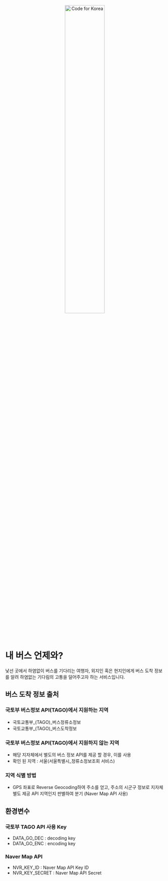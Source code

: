 <br/>
<br/>

<p align="center">
<img src="https://parti-demosx-production.s3.ap-northeast-2.amazonaws.com/100/80zqotcf466500pzkggbx37fr8gl?response-content-disposition=inline%3B%20filename%3D%22thumb_default%20%25281%2529.png%22%3B%20filename%2A%3DUTF-8%27%27thumb_default%2520%25281%2529.png&response-content-type=image%2Fpng&X-Amz-Algorithm=AWS4-HMAC-SHA256&X-Amz-Credential=AKIAYOMTQJP22FHNBH73%2F20240614%2Fap-northeast-2%2Fs3%2Faws4_request&X-Amz-Date=20240614T011004Z&X-Amz-Expires=300&X-Amz-SignedHeaders=host&X-Amz-Signature=07a2ad1abce1647e0b514fb9349077da1ca659c84b8cbe7b2d8e09f9200dc7fe" width="50%" alt="Code for Korea"/>
</p>

<br/>
<br/>

# 내 버스 언제와?

낯선 곳에서 하염없이 버스를 기다리는 여행자, 외지인 혹은 현지인에게 버스 도착 정보를 알려 하염없는 기다림의 고통을 덜어주고자 하는 서비스입니다.

## 버스 도착 정보 출처

### 국토부 버스정보 API(TAGO)에서 지원하는 지역
- 국토교통부_(TAGO)_버스정류소정보
- 국토교통부_(TAGO)_버스도착정보

### 국토부 버스정보 API(TAGO)에서 지원하지 않는 지역
- 해당 지자체에서 별도의 버스 정보 API를 제공 할 경우, 이를 사용
- 확인 된 지역 : 서울(서울특별시_정류소정보조회 서비스)

### 지역 식별 방법
- GPS 좌표로 Reverse Geocoding하여 주소를 얻고, 주소의 시군구 정보로 지자체 별도 제공 API 지역인지 판별하여 분기 (Naver Map API 사용)


## 환경변수

### 국토부 TAGO API 사용 Key
- DATA_GO_DEC : decoding key
- DATA_GO_ENC : encoding key

### Naver Map API
- NVR_KEY_ID : Naver Map API Key ID
- NVR_KEY_SECRET : Naver Map API Secret

